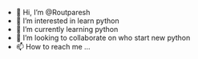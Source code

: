 - 👋 Hi, I’m @Routparesh
- 👀 I’m interested in learn python
- 🌱 I’m currently learning python
- 💞️ I’m looking to collaborate on who start new python 
- 📫 How to reach me ...

<!---
Routparesh/Routparesh is a ✨ special ✨ repository because its `README.md` (this file) appears on your GitHub profile.
You can click the Preview link to take a look at your changes.
--->
